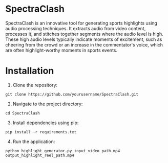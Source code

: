 # SpectraClash

SpectraClash is an innovative tool for generating sports highlights using audio processing techniques. It extracts audio from video content, processes it, and stitches together segments where the audio level is high. These high audio levels typically indicate moments of excitement, such as cheering from the crowd or an increase in the commentator's voice, which are often highlight-worthy moments in sports events.

# Installation

1. Clone the repository:
  ```
  git clone https://github.com/yourusername/SpectraClash.git
  ```

2. Navigate to the project directory:
  ```
  cd SpectraClash
  ```

3. Install dependencies using pip:
  ```
  pip install -r requirements.txt
  ```

4. Run the application:

  ```
  python highlight_generator.py input_video_path.mp4 output_highlight_reel_path.mp4
  ```
